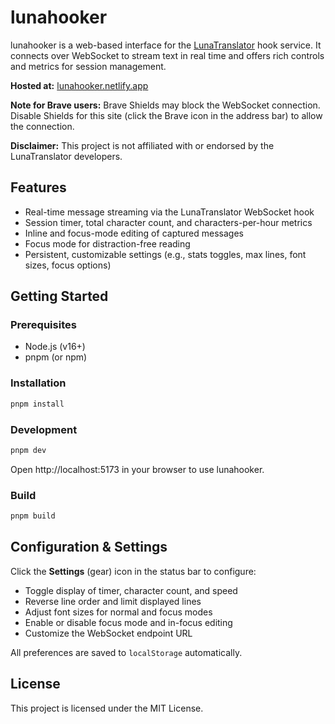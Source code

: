 # lunahooker

lunahooker is a web-based interface for the [LunaTranslator](https://github.com/HIllya51/LunaTranslator) hook service. It connects over WebSocket to stream text in real time and offers rich controls and metrics for session management.

**Hosted at:** [lunahooker.netlify.app](https://lunahooker.netlify.app)

**Note for Brave users:** Brave Shields may block the WebSocket connection. Disable Shields for this site (click the Brave icon in the address bar) to allow the connection.

**Disclaimer:** This project is not affiliated with or endorsed by the LunaTranslator developers.

## Features

- Real-time message streaming via the LunaTranslator WebSocket hook
- Session timer, total character count, and characters-per-hour metrics
- Inline and focus-mode editing of captured messages
- Focus mode for distraction-free reading
- Persistent, customizable settings (e.g., stats toggles, max lines, font sizes, focus options)

## Getting Started

### Prerequisites

- Node.js (v16+)
- pnpm (or npm)

### Installation

```bash
pnpm install
```

### Development

```bash
pnpm dev
```

Open http://localhost:5173 in your browser to use lunahooker.

### Build

```bash
pnpm build
```

## Configuration & Settings

Click the **Settings** (gear) icon in the status bar to configure:

- Toggle display of timer, character count, and speed
- Reverse line order and limit displayed lines
- Adjust font sizes for normal and focus modes
- Enable or disable focus mode and in-focus editing
- Customize the WebSocket endpoint URL

All preferences are saved to `localStorage` automatically.

## License

This project is licensed under the MIT License.
